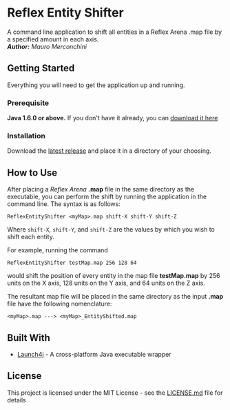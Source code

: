 # Reflex Entity Shifter
A command line application to shift all entities in a Reflex Arena .map file by a specified amount in each axis.\
***Author:*** *Mauro Merconchini*

## Getting Started
Everything you will need to get the application up and running.

### Prerequisite
**Java 1.6.0 or above.** If you don't have it already, you can [download it here](https://www.java.com/en/download/)

### Installation
Download the [latest release](https://github.com/mauro-merconchini/ReflexEntityShifter/releases) and place it in a directory of your choosing.

## How to Use
After placing a *Reflex Arena* **.map** file in the same directory as the executable, you can perform the shift by running the application in the command line. The syntax is as follows:

```
ReflexEntityShifter <myMap>.map shift-X shift-Y shift-Z
```

Where ```shift-X```, ```shift-Y```, and ```shift-Z``` are the values by which you wish to shift each entity.

For example, running the command

```
ReflexEntityShifter testMap.map 256 128 64
```

would shift the position of every entity in the map file **testMap.map** by 256 units on the X axis, 128 units on the Y axis, and 64 units on the Z axis.

The resultant map file will be placed in the same directory as the input **.map** file have the following nomenclature:

```
<myMap>.map ---> <myMap>_EntityShifted.map
```

## Built With
* [Launch4j](http://launch4j.sourceforge.net/) - A cross-platform Java executable wrapper

## License
This project is licensed under the MIT License - see the [LICENSE.md](LICENSE.md) file for details